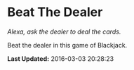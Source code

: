 # Beat The Dealer
*Alexa, ask the dealer to deal the cards.*

Beat the dealer in this game of Blackjack.

**Last Updated:** 2016-03-03 20:28:23